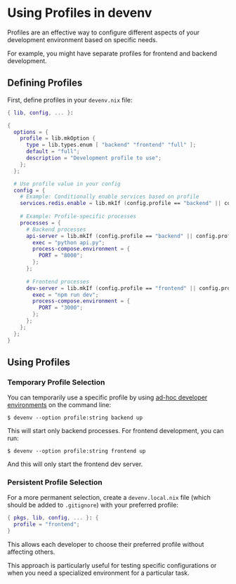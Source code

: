 # Using Profiles in devenv

Profiles are an effective way to configure different aspects of your development environment based on specific needs. 

For example, you might have separate profiles for frontend and backend development.

## Defining Profiles

First, define profiles in your `devenv.nix` file:

```nix
{ lib, config, ... }:

{
  options = {
    profile = lib.mkOption {
      type = lib.types.enum [ "backend" "frontend" "full" ];
      default = "full";
      description = "Development profile to use";
    };
  };

  # Use profile value in your config
  config = {
    # Example: Conditionally enable services based on profile
    services.redis.enable = lib.mkIf (config.profile == "backend" || config.profile == "full") true;
    
    # Example: Profile-specific processes
    processes = {
      # Backend processes
      api-server = lib.mkIf (config.profile == "backend" || config.profile == "full") {
        exec = "python api.py";
        process-compose.environment = {
          PORT = "8000";
        };
      };
      
      # Frontend processes
      dev-server = lib.mkIf (config.profile == "frontend" || config.profile == "full") {
        exec = "npm run dev";
        process-compose.environment = {
          PORT = "3000";
        };
      };
    };
  };
}
```

## Using Profiles

### Temporary Profile Selection

You can temporarily use a specific profile by using [ad-hoc developer environments](../ad-hoc-developer-environments.md) on the command line:

```shell-session
$ devenv --option profile:string backend up
```

This will start only backend processes. For frontend development, you can run:

```shell-session
$ devenv --option profile:string frontend up
```

And this will only start the frontend dev server.

### Persistent Profile Selection

For a more permanent selection, create a `devenv.local.nix` file (which should be added to `.gitignore`) with your preferred profile:

```nix
{ pkgs, lib, config, ... }: {
  profile = "frontend";
}
```

This allows each developer to choose their preferred profile without affecting others.

This approach is particularly useful for testing specific configurations or when you need a specialized environment for a particular task.


